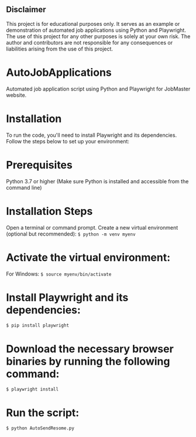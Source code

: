 ## Disclaimer

This project is for educational purposes only. It serves as an example or demonstration of automated job applications using Python and Playwright. The use of this project for any other purposes is solely at your own risk. The author and contributors are not responsible for any consequences or liabilities arising from the use of this project.



# AutoJobApplications
Automated job application script using Python and Playwright for JobMaster website.

# Installation
To run the code, you'll need to install Playwright and its dependencies. Follow the steps below to set up your environment:

# Prerequisites
Python 3.7 or higher (Make sure Python is installed and accessible from the command line)

# Installation Steps
Open a terminal or command prompt.
Create a new virtual environment (optional but recommended):
`$ python -m venv myenv`

# Activate the virtual environment:
For Windows:
`$ source myenv/bin/activate`

# Install Playwright and its dependencies:
`$ pip install playwright`

# Download the necessary browser binaries by running the following command:
`$ playwright install`

# Run the script:
`$ python AutoSendResome.py`
